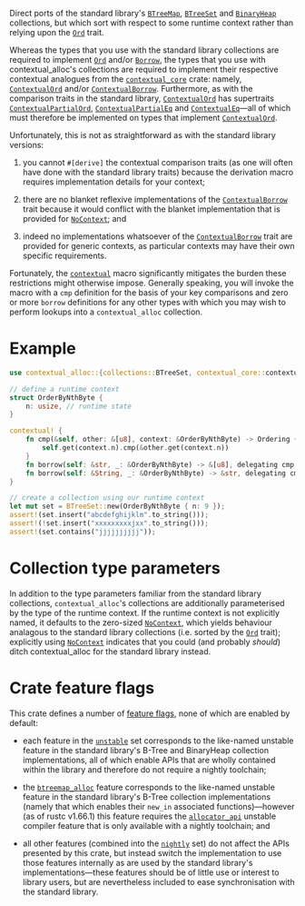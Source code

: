 Direct ports of the standard library's [`BTreeMap`][std::collections::BTreeMap],
[`BTreeSet`][std::collections::BTreeSet] and [`BinaryHeap`][std::collections::BinaryHeap]
collections, but which sort with respect to some runtime context rather than relying upon the
[`Ord`] trait.

Whereas the types that you use with the standard library collections are required to implement
[`Ord`] and/or [`Borrow`], the types that you use with contextual_alloc's collections are
required to implement their respective contextual analogues from the [`contextual_core`] crate:
namely, [`ContextualOrd`] and/or [`ContextualBorrow`].  Furthermore, as with the comparison traits
in the standard library, [`ContextualOrd`] has supertraits [`ContextualPartialOrd`],
[`ContextualPartialEq`] and [`ContextualEq`]—all of which must therefore be implemented on types
that implement [`ContextualOrd`].

Unfortunately, this is not as straightforward as with the standard library versions:

1. you cannot `#[derive]` the contextual comparison traits (as one will often have done with the
   standard library traits) because the derivation macro requires implementation details for your
   context;

2. there are no blanket reflexive implementations of the [`ContextualBorrow`] trait because it
   would conflict with the blanket implementation that is provided for [`NoContext`]; and

3. indeed no implementations whatsoever of the [`ContextualBorrow`] trait are provided for generic
   contexts, as particular contexts may have their own specific requirements.

Fortunately, the [`contextual`] macro significantly mitigates the burden these restrictions might
otherwise impose.  Generally speaking, you will invoke the macro with a `cmp` definition for the
basis of your key comparisons and zero or more `borrow` definitions for any other types with which
you may wish to perform lookups into a `contextual_alloc` collection.

# Example
```rust
use contextual_alloc::{collections::BTreeSet, contextual_core::contextual};

// define a runtime context
struct OrderByNthByte {
    n: usize, // runtime state
}

contextual! {
    fn cmp(&self, other: &[u8], context: &OrderByNthByte) -> Ordering {
        self.get(context.n).cmp(&other.get(context.n))
    }
    fn borrow(self: &str, _: &OrderByNthByte) -> &[u8], delegating cmp { self.as_bytes() }
    fn borrow(self: &String, _: &OrderByNthByte) -> &str, delegating cmp { self }
}

// create a collection using our runtime context
let mut set = BTreeSet::new(OrderByNthByte { n: 9 });
assert!(set.insert("abcdefghijklm".to_string()));
assert!(!set.insert("xxxxxxxxxjxx".to_string()));
assert!(set.contains("jjjjjjjjjj"));
```

# Collection type parameters
In addition to the type parameters familiar from the standard library collections,
`contextual_alloc`'s collections are additionally parameterised by the type of the runtime
context.  If the runtime context is not explicitly named, it defaults to the zero-sized
[`NoContext`], which yields behaviour analagous to the standard library collections (i.e. sorted by
the [`Ord`] trait); explicitly using [`NoContext`] indicates that you could (and probably *should*)
ditch contextual_alloc for the standard library instead.

# Crate feature flags
This crate defines a number of [feature flags], none of which are enabled by default:

* each feature in the [`unstable`] set corresponds to the like-named unstable feature in the
  standard library's B-Tree and BinaryHeap collection implementations, all of which enable APIs
  that are wholly contained within the library and therefore do not require a nightly toolchain;

* the [`btreemap_alloc`] feature corresponds to the like-named unstable feature in the standard
  library's B-Tree collection implementations (namely that which enables their `new_in` associated
  functions)—however (as of rustc v1.66.1) this feature requires the [`allocator_api`] unstable
  compiler feature that is only available with a nightly toolchain; and

* all other features (combined into the [`nightly`] set) do not affect the APIs presented by this
  crate, but instead switch the implementation to use those features internally as are used by the
  standard library's implementations—these features should be of little use or interest to library
  users, but are nevertheless included to ease synchronisation with the standard library.

[std::collections::BTreeMap]: https://doc.rust-lang.org/std/collections/struct.BTreeMap.html
[std::collections::BTreeSet]: https://doc.rust-lang.org/std/collections/struct.BTreeSet.html
[std::collections::BinaryHeap]: https://doc.rust-lang.org/std/collections/struct.BinaryHeap.html
[`Ord`]: https://doc.rust-lang.org/std/cmp/trait.Ord.html
[`Borrow`]: https://doc.rust-lang.org/std/borrow/trait.Borrow.html

[`contextual_core`]: https://docs.rs/contextual_core/latest/
[`ContextualBorrow`]: https://docs.rs/contextual_core/latest/borrow/trait.ContextualBorrow.html
[`ContextualEq`]: https://docs.rs/contextual_core/latest/cmp/trait.ContextualEq.html
[`ContextualOrd`]: https://docs.rs/contextual_core/latest/cmp/trait.ContextualOrd.html
[`ContextualPartialEq`]: https://docs.rs/contextual_core/latest/cmp/trait.ContextualPartialEq.html
[`ContextualPartialOrd`]: https://docs.rs/contextual_core/latest/cmp/trait.ContextualPartialOrd.html
[`NoContext`]: https://docs.rs/contextual_core/latest/cmp/struct.NoContext.html
[`contextual`]: https://docs.rs/contextual_core/latest/macro.contextual.html

[feature flags]: https://docs.rs/crate/contextual_alloc/latest/features
[`unstable`]: https://docs.rs/crate/contextual_alloc/latest/features#unstable
[`btreemap_alloc`]: https://docs.rs/crate/contextual_alloc/latest/features#btreemap_alloc
[`allocator_api`]: https://docs.rs/crate/contextual_alloc/latest/features#allocator_api
[`nightly`]: https://docs.rs/crate/contextual_alloc/latest/features#nightly
